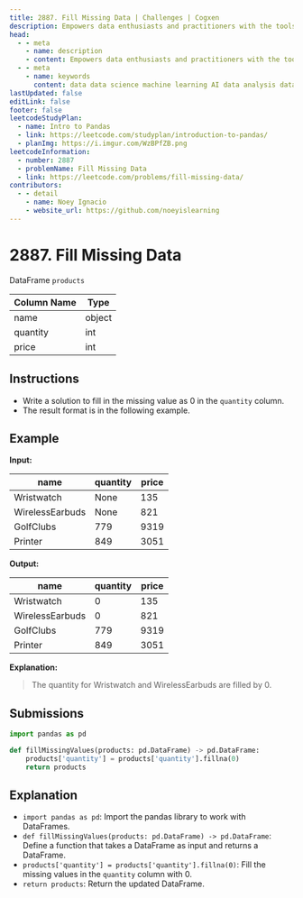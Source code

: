 ```yaml
---
title: 2887. Fill Missing Data | Challenges | Cogxen
description: Empowers data enthusiasts and practitioners with the tools and knowledge to unlock the potential of data.
head:
  - - meta
    - name: description
    - content: Empowers data enthusiasts and practitioners with the tools and knowledge to unlock the potential of data.
  - - meta
    - name: keywords
      content: data data science machine learning AI data analysis data-driven data enthusiasts data practitioners
lastUpdated: false
editLink: false
footer: false
leetcodeStudyPlan:
  - name: Intro to Pandas
  - link: https://leetcode.com/studyplan/introduction-to-pandas/
  - planImg: https://i.imgur.com/WzBPfZB.png
leetcodeInformation:
  - number: 2887
  - problemName: Fill Missing Data
  - link: https://leetcode.com/problems/fill-missing-data/
contributors:
  - - detail
    - name: Noey Ignacio
    - website_url: https://github.com/noeyislearning
---
```


# 2887. Fill Missing Data

DataFrame `products`

<ScrollableTableContainer>

| Column Name | Type   |
| ----------- | ------ |
| name        | object |
| quantity    | int    |
| price       | int    |

</ScrollableTableContainer>

## Instructions

- Write a solution to fill in the missing value as $0$ in the `quantity` column.
- The result format is in the following example.

## Example

**Input:**

<ScrollableTableContainer>

| name            | quantity | price |
| --------------- | -------- | ----- |
| Wristwatch      | None     | 135   |
| WirelessEarbuds | None     | 821   |
| GolfClubs       | 779      | 9319  |
| Printer         | 849      | 3051  |

</ScrollableTableContainer>

**Output:**

<ScrollableTableContainer>

| name            | quantity | price |
| --------------- | -------- | ----- |
| Wristwatch      | 0        | 135   |
| WirelessEarbuds | 0        | 821   |
| GolfClubs       | 779      | 9319  |
| Printer         | 849      | 3051  |

</ScrollableTableContainer>

**Explanation:**

> The quantity for Wristwatch and WirelessEarbuds are filled by $0$.

## Submissions

```python :line-numbers
import pandas as pd

def fillMissingValues(products: pd.DataFrame) -> pd.DataFrame:
    products['quantity'] = products['quantity'].fillna(0)
    return products
```

## Explanation

<CustomAccordion title="Python (Pandas)" submitted_by="@noeyislearning" submit_website_url="https://github.com/noeyislearning" :collapsed=false>

- `import pandas as pd`: Import the pandas library to work with DataFrames.
- `def fillMissingValues(products: pd.DataFrame) -> pd.DataFrame`: Define a function that takes a DataFrame as input and returns a DataFrame.
- `products['quantity'] = products['quantity'].fillna(0)`: Fill the missing values in the `quantity` column with $0$.
- `return products`: Return the updated DataFrame.

</CustomAccordion>
